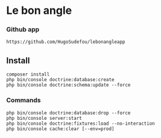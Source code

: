 # Le bon angle

### Github app ###
 
```
https://github.com/HugoSudefou/lebonangleapp
```

## Install ##

```
composer install
php bin/console doctrine:database:create
php bin/console doctrine:schema:update --force
 ```
 
 ### Commands ###
 
 ```
 php bin/console doctrine:database:drop --force
 php bin/console server:start
 php bin/console doctrine:fixtures:load --no-interaction
 php bin/console cache:clear [--env=prod]
 ```